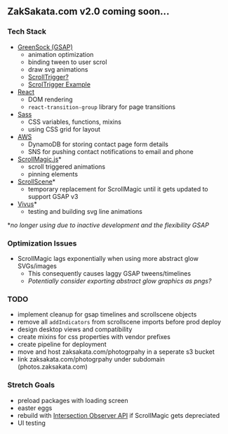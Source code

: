 ## ZakSakata.com v2.0 coming soon...

### Tech Stack
- [GreenSock (GSAP)](https://greensock.com/docs/v3)
  - animation optimization
  - binding tween to user scrol
  - draw svg animations
  - [ScrollTrigger?](https://www.williamrchase.com/scroll_trigger_demo/index.html)
  - [ScrolTrigger Example](https://www.williamrchase.com/post/scrollytelling-with-gsap-scrolltrigger/)
- [React](https://reactjs.org/docs/getting-started.html)
  - DOM rendering
  - `react-transition-group` library for page transitions
- [Sass](https://sass-lang.com/documentation)
  - CSS variables, functions, mixins
  - using CSS grid for layout
- [AWS](https://docs.aws.amazon.com/AWSJavaScriptSDK/latest/)
  - DynamoDB for storing contact page form details
  - SNS for pushing contact notifications to email and phone
- [ScrollMagic.js](https://scrollmagic.io/docs/index.html)*
  - scroll triggered animations
  - pinning elements
- [ScrollScene](https://github.com/jonkwheeler/ScrollScene)*
  - temporary replacement for ScrollMagic until it gets updated to support GSAP v3
- [Vivus](https://maxwellito.github.io/vivus/)*
  - testing and building svg line animations
  
**no longer using due to inactive development and the flexibility GSAP*

### Optimization Issues
- ScrollMagic lags exponentially when using more abstract glow SVGs/images
  - This consequently causes laggy GSAP tweens/timelines
  - *Potentially consider exporting abstract glow graphics as pngs?*

### TODO
- implement cleanup for gsap timelines and scrollscene objects
- remove all `addIndicators` from scrollscene imports before prod deploy
- design desktop views and compatibility
- create mixins for css properties with vendor prefixes
- create pipeline for deployment
- move and host zaksakata.com/photogrpahy in a seperate s3 bucket
- link zaksakata.com/photogrpahy under subdomain (photos.zaksakata.com)

### Stretch Goals
- preload packages with loading screen
- easter eggs
- rebuild with [Intersection Observer API](https://developer.mozilla.org/en-US/docs/Web/API/Intersection_Observer_API) if ScrollMagic gets depreciated
- UI testing
